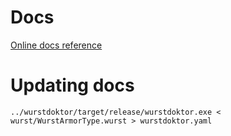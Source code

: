 # Docs

[Online docs reference](https://cokemonkey11.github.io/WurstArmorType/)

# Updating docs

`../wurstdoktor/target/release/wurstdoktor.exe < wurst/WurstArmorType.wurst > wurstdoktor.yaml`
